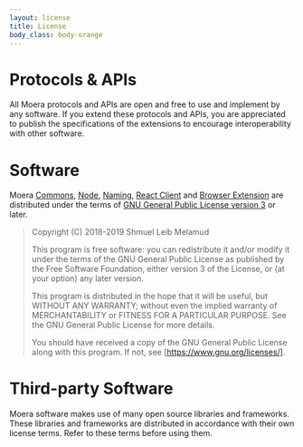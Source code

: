 ```yaml
---
layout: license
title: License
body_class: body-orange
---
```


# Protocols & APIs

All Moera protocols and APIs are open and free to use and implement by
any software. If you extend these protocols and APIs, you are
appreciated to publish the specifications of the extensions to encourage
interoperability with other software.

# Software

Moera
[Commons](https://github.com/MoeraOrg/moera-commons),
[Node](https://github.com/MoeraOrg/moera-node),
[Naming](https://github.com/MoeraOrg/moera-naming),
[React Client](https://github.com/MoeraOrg/moera-client-react) and
[Browser Extension](https://github.com/MoeraOrg/moera-browser-extensions)
are distributed under the terms of
[GNU General Public License version 3](https://www.gnu.org/licenses/gpl-3.0.en.html)
or later.

> Copyright (C) 2018-2019 Shmuel Leib Melamud
>
> This program is free software: you can redistribute it and/or modify
> it under the terms of the GNU General Public License as published by
> the Free Software Foundation, either version 3 of the License, or (at
> your option) any later version.
>
> This program is distributed in the hope that it will be useful, but
> WITHOUT ANY WARRANTY; without even the implied warranty of
> MERCHANTABILITY or FITNESS FOR A PARTICULAR PURPOSE. See the GNU
> General Public License for more details.
>
> You should have received a copy of the GNU General Public License
> along with this program. If not, see [https://www.gnu.org/licenses/].

# Third-party Software

Moera software makes use of many open source libraries and frameworks.
These libraries and frameworks are distributed in accordance with their
own license terms. Refer to these terms before using them.
